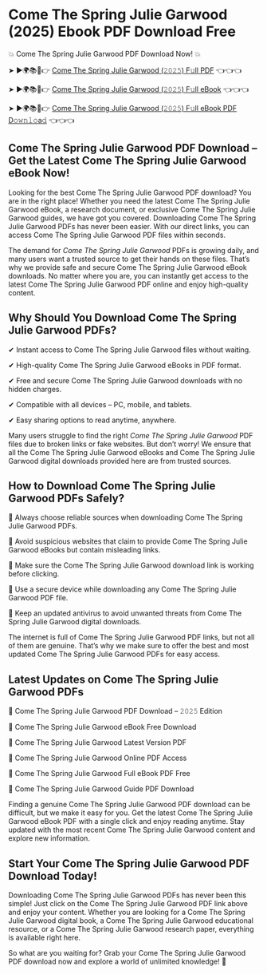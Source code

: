 # Come The Spring Julie Garwood (2025) Ebook PDF Download Free

💥 Come The Spring Julie Garwood PDF Download Now! 💥

➤ ►🌍📚📱👉 [Come The Spring Julie Garwood (𝟸𝟶𝟸𝟻) F𝚞ll PDF](https://getpdf.xyz/come-the-spring-julie-garwood) 👈👈👈


➤ ►🌍📚📱👉 [Come The Spring Julie Garwood (𝟸𝟶𝟸𝟻) F𝚞ll eBook](https://getpdf.xyz/come-the-spring-julie-garwood) 👈👈👈


➤ ►🌍📚📱👉 [Come The Spring Julie Garwood (𝟸𝟶𝟸𝟻) F𝚞ll eBook PDF D𝚘𝚠𝚗𝚕𝚘a𝚍](https://getpdf.xyz/come-the-spring-julie-garwood) 👈👈👈


## Come The Spring Julie Garwood PDF Download – Get the Latest Come The Spring Julie Garwood eBook Now!

Looking for the best Come The Spring Julie Garwood PDF download? You are in the right place! Whether you need the latest Come The Spring Julie Garwood eBook, a research document, or exclusive Come The Spring Julie Garwood guides, we have got you covered. Downloading Come The Spring Julie Garwood PDFs has never been easier. With our direct links, you can access Come The Spring Julie Garwood PDF files within seconds.

The demand for *Come The Spring Julie Garwood* PDFs is growing daily, and many users want a trusted source to get their hands on these files. That’s why we provide safe and secure Come The Spring Julie Garwood eBook downloads. No matter where you are, you can instantly get access to the latest Come The Spring Julie Garwood PDF online and enjoy high-quality content.

## Why Should You Download Come The Spring Julie Garwood PDFs?

✔ Instant access to Come The Spring Julie Garwood files without waiting.

✔ High-quality Come The Spring Julie Garwood eBooks in PDF format.

✔ Free and secure Come The Spring Julie Garwood downloads with no hidden charges.

✔ Compatible with all devices – PC, mobile, and tablets.

✔ Easy sharing options to read anytime, anywhere.

Many users struggle to find the right *Come The Spring Julie Garwood* PDF files due to broken links or fake websites. But don’t worry! We ensure that all the Come The Spring Julie Garwood eBooks and Come The Spring Julie Garwood digital downloads provided here are from trusted sources.

## How to Download Come The Spring Julie Garwood PDFs Safely?

📌 Always choose reliable sources when downloading Come The Spring Julie Garwood PDFs.

📌 Avoid suspicious websites that claim to provide Come The Spring Julie Garwood eBooks but contain misleading links.

📌 Make sure the Come The Spring Julie Garwood download link is working before clicking.

📌 Use a secure device while downloading any Come The Spring Julie Garwood PDF file.

📌 Keep an updated antivirus to avoid unwanted threats from Come The Spring Julie Garwood digital downloads.

The internet is full of Come The Spring Julie Garwood PDF links, but not all of them are genuine. That’s why we make sure to offer the best and most updated Come The Spring Julie Garwood PDFs for easy access.

## Latest Updates on Come The Spring Julie Garwood PDFs

🔹 Come The Spring Julie Garwood PDF Download – 𝟸𝟶𝟸𝟻 Edition

🔹 Come The Spring Julie Garwood eBook Free Download

🔹 Come The Spring Julie Garwood Latest Version PDF

🔹 Come The Spring Julie Garwood Online PDF Access

🔹 Come The Spring Julie Garwood Full eBook PDF Free

🔹 Come The Spring Julie Garwood Guide PDF Download

Finding a genuine Come The Spring Julie Garwood PDF download can be difficult, but we make it easy for you. Get the latest Come The Spring Julie Garwood eBook PDF with a single click and enjoy reading anytime. Stay updated with the most recent Come The Spring Julie Garwood content and explore new information.

## Start Your Come The Spring Julie Garwood PDF Download Today!

Downloading Come The Spring Julie Garwood PDFs has never been this simple! Just click on the Come The Spring Julie Garwood PDF link above and enjoy your content. Whether you are looking for a Come The Spring Julie Garwood digital book, a Come The Spring Julie Garwood educational resource, or a Come The Spring Julie Garwood research paper, everything is available right here.

So what are you waiting for? Grab your Come The Spring Julie Garwood PDF download now and explore a world of unlimited knowledge! 🚀